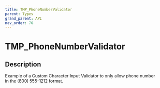 ```yaml
---
title: TMP_PhoneNumberValidator
parent: Types
grand_parent: API
nav_order: 76
---
```

# TMP_PhoneNumberValidator
## Description
Example of a Custom Character Input Validator to only allow phone number in the (800) 555-1212 format.
